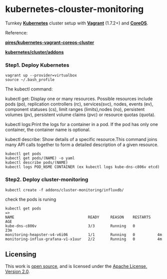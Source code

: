 # kubernetes-clouster-monitoring
Turnkey **[Kubernetes](https://github.com/GoogleCloudPlatform/kubernetes)**
cluster setup with **[Vagrant](https://www.vagrantup.com)** (1.7.2+) and
**[CoreOS](https://coreos.com)**.

Reference:

**[pires/kubernetes-vagrant-coreos-cluster](https://github.com/pires/kubernetes-vagrant-coreos-cluster)**

**[kubernetes/cluster/addons](https://github.com/GoogleCloudPlatform/kubernetes/tree/master/cluster/addons)**


### Step1. Deploy Kubernetes 

```
vagrant up --provider=virtualbox
source ~/.bash_profile
```
  The kubectl command:
  
kubectl get: Display one or many resources. Possible resources include pods (po), replication controllers (rc), services(svc), nodes, events (ev), component statuses (cs), limit ranges (limits),nodes (no), persistent volumes (pv), persistent volume claims (pvc) or resource quotas (quota).

kubectl logs:Print the logs for a container in a pod. If the pod has only one container, the container name is optional.

kubectl describe: Show details of a specific resource.This command joins many API calls together to form a detailed description of a given resource.

```
kubectl get pods
kubectl get pods/(NAME) -o yaml
kubectl describe pods/(NAME)
kubectl logs POD_NSME CONTAINER (ex kubectl logs kube-dns-c806v etcd)

```

### Step2. Deploy cluster-monitoring

```
kubectl create -f addons/cluster-monitoring/influxdb/
```
   check the pods is runing
```
kubectl get pods
=>
NAME                                 READY     REASON    RESTARTS   AGE
kube-dns-c806v                       3/3       Running   0          23m
monitoring-heapster-v4-v6i06         1/1       Running   0          4m
monitoring-influx-grafana-v1-x1uur   2/2       Running   0          4m
```


## Licensing

This work is [open source](http://opensource.org/osd), and is licensed under the [Apache License, Version 2.0](http://opensource.org/licenses/Apache-2.0).
